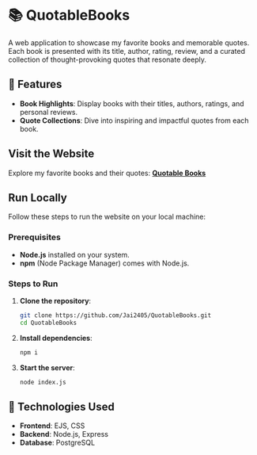 # 📚 QuotableBooks  

A web application to showcase my favorite books and memorable quotes. Each book is presented with its title, author, rating, review, and a curated collection of thought-provoking quotes that resonate deeply.

## 🌟 Features  

- **Book Highlights**: Display books with their titles, authors, ratings, and personal reviews.  
- **Quote Collections**: Dive into inspiring and impactful quotes from each book.  

## **Visit the Website**
Explore my favorite books and their quotes: [**Quotable Books**](https://quotablebooks.onrender.com/)

## **Run Locally**
Follow these steps to run the website on your local machine:

### **Prerequisites**
- **Node.js** installed on your system.
- **npm** (Node Package Manager) comes with Node.js.

### **Steps to Run**
1. **Clone the repository**:
   ```bash
   git clone https://github.com/Jai2405/QuotableBooks.git
   cd QuotableBooks
2. **Install dependencies**:
   ```bash
   npm i
3. **Start the server**:
   ```bash
   node index.js
   
## 🚀 Technologies Used  

- **Frontend**: EJS, CSS  
- **Backend**: Node.js, Express  
- **Database**: PostgreSQL 
